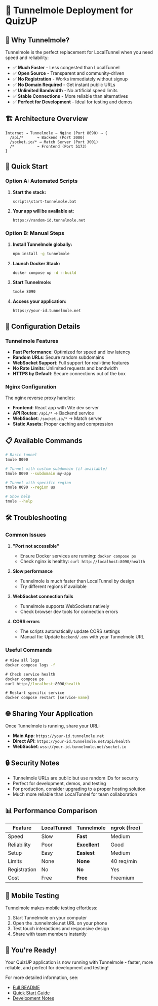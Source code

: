 # 🚀 Tunnelmole Deployment for QuizUP

## 🎯 Why Tunnelmole?

Tunnelmole is the perfect replacement for LocalTunnel when you need speed and reliability:
- ✅ **Much Faster** - Less congested than LocalTunnel
- ✅ **Open Source** - Transparent and community-driven
- ✅ **No Registration** - Works immediately without signup
- ✅ **No Domain Required** - Get instant public URLs
- ✅ **Unlimited Bandwidth** - No artificial speed limits
- ✅ **Stable Connections** - More reliable than alternatives
- ✅ **Perfect for Development** - Ideal for testing and demos

## 🏗️ Architecture Overview

```
Internet → Tunnelmole → Nginx (Port 8090) → {
  /api/*      → Backend (Port 3000)
  /socket.io/* → Match Server (Port 3001)  
  /*          → Frontend (Port 5173)
}
```

## 🚀 Quick Start

### Option A: Automated Scripts

1. **Start the stack:**
   ```cmd
   scripts\start-tunnelmole.bat
   ```

2. **Your app will be available at:**
   ```
   https://random-id.tunnelmole.net
   ```

### Option B: Manual Steps

1. **Install Tunnelmole globally:**
   ```cmd
   npm install -g tunnelmole
   ```

2. **Launch Docker Stack:**
   ```cmd
   docker compose up -d --build
   ```

3. **Start Tunnelmole:**
   ```cmd
   tmole 8090
   ```

4. **Access your application:**
   ```
   https://your-id.tunnelmole.net
   ```

## 🔧 Configuration Details

### Tunnelmole Features
- **Fast Performance**: Optimized for speed and low latency
- **Random URLs**: Secure random subdomains
- **WebSocket Support**: Full support for real-time features
- **No Rate Limits**: Unlimited requests and bandwidth
- **HTTPS by Default**: Secure connections out of the box

### Nginx Configuration
The nginx reverse proxy handles:
- **Frontend**: React app with Vite dev server
- **API Routes**: `/api/*` → Backend service
- **WebSocket**: `/socket.io/*` → Match server
- **Static Assets**: Proper caching and compression

## 📋 Available Commands

```bash
# Basic tunnel
tmole 8090

# Tunnel with custom subdomain (if available)
tmole 8090 --subdomain my-app

# Tunnel with specific region
tmole 8090 --region us

# Show help
tmole --help
```

## 🛠️ Troubleshooting

### Common Issues

1. **"Port not accessible"**
   - Ensure Docker services are running: `docker compose ps`
   - Check nginx is healthy: `curl http://localhost:8090/health`

2. **Slow performance**
   - Tunnelmole is much faster than LocalTunnel by design
   - Try different regions if available

3. **WebSocket connection fails**
   - Tunnelmole supports WebSockets natively
   - Check browser dev tools for connection errors

4. **CORS errors**
   - The scripts automatically update CORS settings
   - Manual fix: Update `backend/.env` with your Tunnelmole URL

### Useful Commands

```cmd
# View all logs
docker compose logs -f

# Check service health
docker compose ps
curl http://localhost:8090/health

# Restart specific service
docker compose restart [service-name]
```

## 🌐 Sharing Your Application

Once Tunnelmole is running, share your URL:
- **Main App**: `https://your-id.tunnelmole.net`
- **Direct API**: `https://your-id.tunnelmole.net/api/health`
- **WebSocket**: `wss://your-id.tunnelmole.net/socket.io`

## 🔒 Security Notes

- Tunnelmole URLs are public but use random IDs for security
- Perfect for development, demos, and testing
- For production, consider upgrading to a proper hosting solution
- Much more reliable than LocalTunnel for team collaboration

## 📊 Performance Comparison

| Feature | LocalTunnel | Tunnelmole | ngrok (free) |
|---------|-------------|------------|--------------|
| Speed | Slow | **Fast** | Medium |
| Reliability | Poor | **Excellent** | Good |
| Setup | Easy | **Easiest** | Medium |
| Limits | None | **None** | 40 req/min |
| Registration | No | **No** | Yes |
| Cost | Free | **Free** | Freemium |

## 📱 Mobile Testing

Tunnelmole makes mobile testing effortless:
1. Start Tunnelmole on your computer
2. Open the .tunnelmole.net URL on your phone
3. Test touch interactions and responsive design
4. Share with team members instantly

## 🎉 You're Ready!

Your QuizUP application is now running with Tunnelmole - faster, more reliable, and perfect for development and testing!

For more detailed information, see:
- [Full README](README.md)
- [Quick Start Guide](QUICK_START.md)
- [Development Notes](DEV_NOTES.md)
